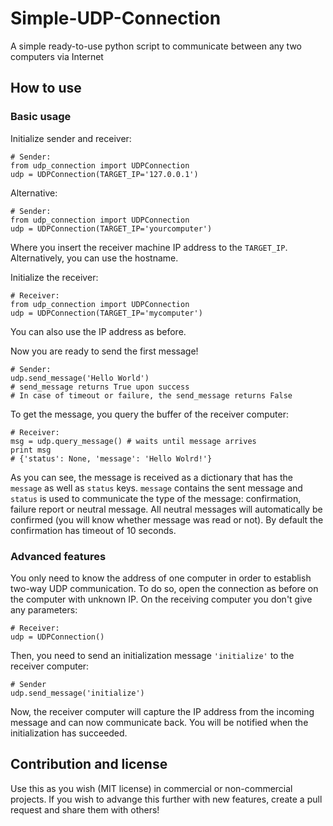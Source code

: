 # Simple-UDP-Connection
A simple ready-to-use python script to communicate between any two computers via Internet

## How to use

### Basic usage

Initialize sender and receiver:

	# Sender:
	from udp_connection import UDPConnection
	udp = UDPConnection(TARGET_IP='127.0.0.1')

Alternative:

	# Sender:
	from udp_connection import UDPConnection
	udp = UDPConnection(TARGET_IP='yourcomputer')
	
Where you insert the receiver machine IP address to the `TARGET_IP`. Alternatively, you can use the hostname.

Initialize the receiver:

	# Receiver:
	from udp_connection import UDPConnection
	udp = UDPConnection(TARGET_IP='mycomputer')
	
You can also use the IP address as before.

Now you are ready to send the first message!
	
	# Sender:
	udp.send_message('Hello World')
	# send_message returns True upon success
	# In case of timeout or failure, the send_message returns False
To get the message, you query the buffer of the receiver computer:

	# Receiver:
	msg = udp.query_message() # waits until message arrives
	print msg
	# {'status': None, 'message': 'Hello Wolrd!'}
	
As you can see, the message is received as a dictionary that has the `message` as well as `status` keys. `message` contains the sent message and `status` is used to communicate the type of the message: confirmation, failure report or neutral message. All neutral messages will automatically be confirmed (you will know whether message was read or not). By default the confirmation has timeout of 10 seconds.

### Advanced features
You only need to know the address of one computer in order to establish two-way UDP communication. To do so, open the connection as before on the computer with unknown IP. On the receiving computer you don't give any parameters:
	
	# Receiver:
	udp = UDPConnection()
	
Then, you need to send an initialization message `'initialize'` to the receiver computer:

	# Sender
	udp.send_message('initialize')
	
Now, the receiver computer will capture the IP address from the incoming message and can now communicate back. You will be notified when the initialization has succeeded.

## Contribution and license
Use this as you wish (MIT license) in commercial or non-commercial projects. If you wish to advange this further with new features, create a pull request and share them with others!